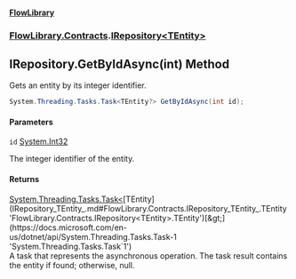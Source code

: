 #### [FlowLibrary](FlowLibrary.md 'FlowLibrary')
### [FlowLibrary.Contracts](FlowLibrary.Contracts.md 'FlowLibrary.Contracts').[IRepository&lt;TEntity&gt;](IRepository_TEntity_.md 'FlowLibrary.Contracts.IRepository<TEntity>')

## IRepository<TEntity>.GetByIdAsync(int) Method

Gets an entity by its integer identifier.

```csharp
System.Threading.Tasks.Task<TEntity?> GetByIdAsync(int id);
```
#### Parameters

<a name='FlowLibrary.Contracts.IRepository_TEntity_.GetByIdAsync(int).id'></a>

`id` [System.Int32](https://docs.microsoft.com/en-us/dotnet/api/System.Int32 'System.Int32')

The integer identifier of the entity.

#### Returns
[System.Threading.Tasks.Task&lt;](https://docs.microsoft.com/en-us/dotnet/api/System.Threading.Tasks.Task-1 'System.Threading.Tasks.Task`1')[TEntity](IRepository_TEntity_.md#FlowLibrary.Contracts.IRepository_TEntity_.TEntity 'FlowLibrary.Contracts.IRepository<TEntity>.TEntity')[&gt;](https://docs.microsoft.com/en-us/dotnet/api/System.Threading.Tasks.Task-1 'System.Threading.Tasks.Task`1')  
A task that represents the asynchronous operation. The task result contains the entity if found; otherwise, null.
